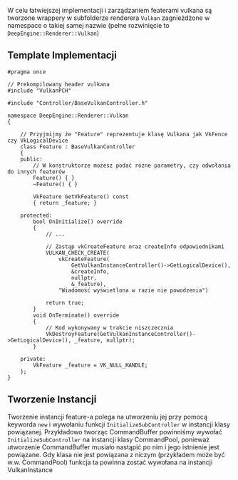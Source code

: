 
W celu łatwiejszej implementacji i zarządzaniem featerami vulkana są tworzone wrappery w subfolderze renderera `Vulkan` zagnieżdżone w namespace o takiej samej nazwie (pełne rozwinięcie to `DeepEngine::Renderer::Vulkan`)

## Template Implementacji

```
#pragma once  

// Prekompilowany header vulkana
#include "VulkanPCH"

#include "Controller/BaseVulkanController.h"

namespace DeepEngine::Renderer::Vulkan  
{  

	// Przyjmijmy że "Feature" reprezentuje klasę Vulkana jak VkFence czy VkLogicalDevice
	class Feature : BaseVulkanController  
    {  
    public:  
	    // W konstruktorze możesz podać różne parametry, czy odwołania do innych featerów
        Feature() { }
        ~Feature() { }
        
        VkFeature GetVkFeature() const  
        { return _feature; } 
  
    protected:  
        bool OnInitialize() override  
        {  
	        // ...
	        
	        // Zastąp vkCreateFeature oraz createInfo odpowiednikami
			VULKAN_CHECK_CREATE(  
				vkCreateFeature(
					GetVulkanInstanceController()->GetLogicalDevice(),
					&createInfo,
					nullptr,
					&_feature),  
				"Wiadomość wyświetlona w razie nie powodzenia")  
  
            return true;  
        }  
        void OnTerminate() override  
        {  
	        // Kod wykonywany w trakcie niszczecznia
	        VkDestroyFeature(GetVulkanInstanceController()->GetLogicalDevice(), _feature, nullptr);
        }  
        
    private:  
        VkFeature _feature = VK_NULL_HANDLE;  
    };
}
```

## Tworzenie Instancji
Tworzenie instancji feature-a polega na utworzeniu jej przy pomocą keyworda `new` i wywołaniu funkcji `InitializeSubController` w instancji klasy powiązanej.
Przykładowo tworząc CommandBuffer powinniśmy wywołać `InitializeSubController`  na instancji klasy CommandPool, ponieważ utworzenie CommandBuffer musiało nastąpić po nim i jego istnienie jest powiązane.
Gdy klasa nie jest powiązana z niczym (przykładem może być w.w. CommandPool) funkcja ta powinna zostać wywołana na instancji VulkanInstance